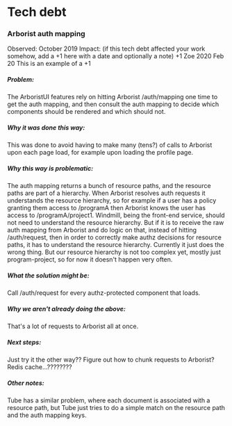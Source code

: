 # Tech debt

### Arborist auth mapping

Observed: October 2019
Impact: (if this tech debt affected your work somehow, add a +1 here with a
date and optionally a note)
+1 Zoe 2020 Feb 20 This is an example of a +1

##### Problem:

The ArboristUI features rely on hitting Arborist /auth/mapping one time to get
the auth mapping, and then consult the auth mapping to decide which components
should be rendered and which should not.

##### Why it was done this way:

This was done to avoid having to make many (tens?) of calls to Arborist upon
each page load, for example upon loading the profile page.

##### Why this way is problematic:

The auth mapping returns a bunch of resource paths, and the resource paths are
part of a hierarchy. When Arborist resolves auth requests it understands the
resource hierarchy, so for example if a user has a policy granting them access
to /programA then Arborist knows the user has access to /programA/project1.
Windmill, being the front-end service, should not need to understand the
resource hierarchy. But if it is to receive the raw auth mapping from Arborist
and do logic on that, instead of hitting /auth/request, then in order to
correctly make authz decisions for resource paths, it has to understand the
resource hierarchy. Currently it just does the wrong thing. But our resource
hierarchy is not too complex yet, mostly just program-project, so for now it
doesn't happen very often.

##### What the solution might be:

Call /auth/request for every authz-protected component that loads.

##### Why we aren't already doing the above:

That's a lot of requests to Arborist all at once.

##### Next steps:

Just try it the other way?? Figure out how to chunk requests to Arborist?
Redis cache...????????

##### Other notes:

Tube has a similar problem, where each document is associated with a resource
path, but Tube just tries to do a simple match on the resource path and the
auth mapping keys.
